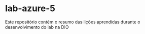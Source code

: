 # lab-azure-5
Este repositório contém o resumo das lições aprendidas durante o desenvolvimento do lab na DIO
